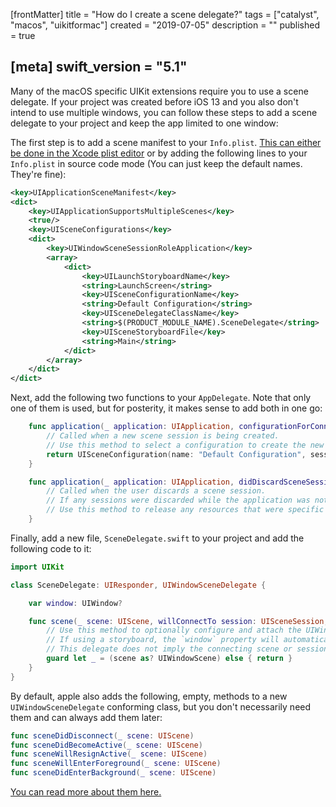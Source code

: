 [frontMatter]
title = "How do I create a scene delegate?"
tags = ["catalyst", "macos", "uikitformac"]
created = "2019-07-05"
description = ""
published = true

[meta]
swift_version = "5.1"
---



Many of the macOS specific UIKit extensions require you to use a scene delegate. If your project was created before iOS 13 and you also don't intend to use multiple windows, you can follow these steps to add a scene delegate to your project and keep the app limited to one window:

The first step is to add a scene manifest to your `Info.plist`. [This can either be done in the Xcode plist editor](/img-content/catalyst/scene_manifest.png) or by adding the following lines to your `Info.plist` in source code mode (You can just keep the default names. They're fine):

``` XML
<key>UIApplicationSceneManifest</key>
<dict>
	<key>UIApplicationSupportsMultipleScenes</key>
	<true/>
	<key>UISceneConfigurations</key>
	<dict>
		<key>UIWindowSceneSessionRoleApplication</key>
		<array>
			<dict>
				<key>UILaunchStoryboardName</key>
				<string>LaunchScreen</string>
				<key>UISceneConfigurationName</key>
				<string>Default Configuration</string>
				<key>UISceneDelegateClassName</key>
				<string>$(PRODUCT_MODULE_NAME).SceneDelegate</string>
				<key>UISceneStoryboardFile</key>
				<string>Main</string>
			</dict>
		</array>
	</dict>
</dict>
```

Next, add the following two functions to your `AppDelegate`. Note that only one of them is used, but for posterity, it makes sense to add both in one go:

``` swift
    func application(_ application: UIApplication, configurationForConnecting connectingSceneSession: UISceneSession, options: UIScene.ConnectionOptions) -> UISceneConfiguration {
        // Called when a new scene session is being created.
        // Use this method to select a configuration to create the new scene with.
        return UISceneConfiguration(name: "Default Configuration", sessionRole: connectingSceneSession.role)
    }

    func application(_ application: UIApplication, didDiscardSceneSessions sceneSessions: Set<UISceneSession>) {
        // Called when the user discards a scene session.
        // If any sessions were discarded while the application was not running, this will be called shortly after application:didFinishLaunchingWithOptions.
        // Use this method to release any resources that were specific to the discarded scenes, as they will not return.
    }
```

Finally, add a new file, `SceneDelegate.swift` to your project and add the following code to it:

``` swift
import UIKit

class SceneDelegate: UIResponder, UIWindowSceneDelegate {

    var window: UIWindow?

    func scene(_ scene: UIScene, willConnectTo session: UISceneSession, options connectionOptions: UIScene.ConnectionOptions) {
        // Use this method to optionally configure and attach the UIWindow `window` to the provided UIWindowScene `scene`.
        // If using a storyboard, the `window` property will automatically be initialized and attached to the scene.
        // This delegate does not imply the connecting scene or session are new (see `application:configurationForConnectingSceneSession` instead).
        guard let _ = (scene as? UIWindowScene) else { return }
    }
}
```

By default, apple also adds the following, empty, methods to a new `UIWindowSceneDelegate` conforming class, but you don't necessarily need them and can always add them later:

``` swift
func sceneDidDisconnect(_ scene: UIScene)
func sceneDidBecomeActive(_ scene: UIScene)
func sceneWillResignActive(_ scene: UIScene)
func sceneWillEnterForeground(_ scene: UIScene)
func sceneDidEnterBackground(_ scene: UIScene)
```

[You can read more about them here.](https://developer.apple.com/documentation/uikit/uiscenedelegate?language=objc)
